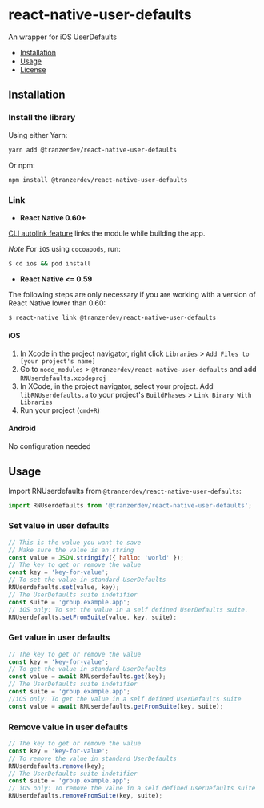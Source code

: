 # react-native-user-defaults

An wrapper for iOS UserDefaults

- [Installation](#Installation)
- [Usage](#Usage)
- [License](./LICENSE)

## Installation

### Install the library

Using either Yarn:

```bash
yarn add @tranzerdev/react-native-user-defaults
```

Or npm:

```bash
npm install @tranzerdev/react-native-user-defaults
```

### Link

- **React Native 0.60+**

[CLI autolink feature](https://github.com/react-native-community/cli/blob/master/docs/autolinking.md) links the module while building the app.

_Note_ For `iOS` using `cocoapods`, run:

```bash
$ cd ios && pod install
```

- **React Native <= 0.59**

The following steps are only necessary if you are working with a version of React Native lower than 0.60:

```bash
$ react-native link @tranzerdev/react-native-user-defaults
```

#### iOS

1. In Xcode in the project navigator, right click `Libraries` > `Add Files to [your project's name]`
2. Go to `node_modules` > `@tranzerdev/react-native-user-defaults` and add `RNUserdefaults.xcodeproj`
3. In XCode, in the project navigator, select your project. Add `libRNUserdefaults.a` to your project's `BuildPhases` > `Link Binary With Libraries`
4. Run your project (`cmd+R`)

#### Android

No configuration needed

## Usage

Import RNUserdefaults from `@tranzerdev/react-native-user-defaults`:

```javascript
import RNUserdefaults from '@tranzerdev/react-native-user-defaults';
```

### Set value in user defaults

```javascript
// This is the value you want to save
// Make sure the value is an string
const value = JSON.stringify({ hallo: 'world' });
// The key to get or remove the value
const key = 'key-for-value';
// To set the value in standard UserDefaults
RNUserdefaults.set(value, key);
// The UserDefaults suite indetifier
const suite = 'group.example.app';
// iOS only: To set the value in a self defined UserDefaults suite.
RNUserdefaults.setFromSuite(value, key, suite);
```

### Get value in user defaults

```javascript
// The key to get or remove the value
const key = 'key-for-value';
// To get the value in standard UserDefaults
const value = await RNUserdefaults.get(key);
// The UserDefaults suite indetifier
const suite = 'group.example.app';
//iOS only: To get the value in a self defined UserDefaults suite
const value = await RNUserdefaults.getFromSuite(key, suite);
```

### Remove value in user defaults

```javascript
// The key to get or remove the value
const key = 'key-for-value';
// To remove the value in standard UserDefaults
RNUserdefaults.remove(key);
// The UserDefaults suite indetifier
const suite = 'group.example.app';
// iOS only: To remove the value in a self defined UserDefaults suite
RNUserdefaults.removeFromSuite(key, suite);
```
